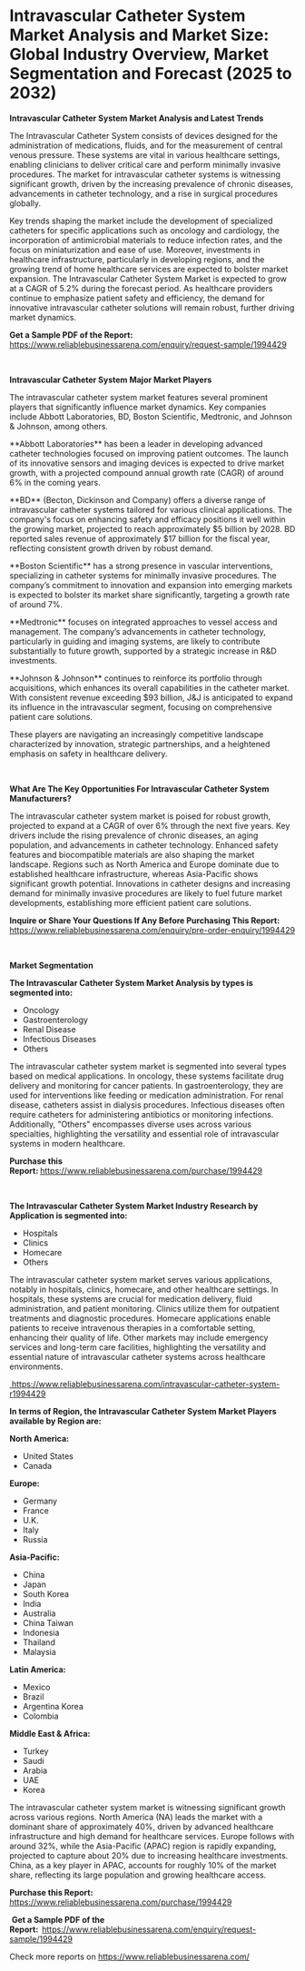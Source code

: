 <p><h1>Intravascular Catheter System Market Analysis and Market Size: Global Industry Overview, Market Segmentation and Forecast (2025 to 2032)</h1></p><p><strong>Intravascular Catheter System Market Analysis and Latest Trends</strong></p>
<p><p>The Intravascular Catheter System consists of devices designed for the administration of medications, fluids, and for the measurement of central venous pressure. These systems are vital in various healthcare settings, enabling clinicians to deliver critical care and perform minimally invasive procedures. The market for intravascular catheter systems is witnessing significant growth, driven by the increasing prevalence of chronic diseases, advancements in catheter technology, and a rise in surgical procedures globally.</p><p>Key trends shaping the market include the development of specialized catheters for specific applications such as oncology and cardiology, the incorporation of antimicrobial materials to reduce infection rates, and the focus on miniaturization and ease of use. Moreover, investments in healthcare infrastructure, particularly in developing regions, and the growing trend of home healthcare services are expected to bolster market expansion. The Intravascular Catheter System Market is expected to grow at a CAGR of 5.2% during the forecast period. As healthcare providers continue to emphasize patient safety and efficiency, the demand for innovative intravascular catheter solutions will remain robust, further driving market dynamics.</p></p>
<p><strong>Get a Sample PDF of the Report:&nbsp;</strong> <a href="https://www.reliablebusinessarena.com/enquiry/request-sample/1994429?utm_campaign=2175&utm_medium=2&utm_source=Github&utm_content=ia&utm_term=05032025&utm_id=intravascular-catheter-system">https://www.reliablebusinessarena.com/enquiry/request-sample/1994429</a></p>
<p>&nbsp;</p>
<p><strong>Intravascular Catheter System Major Market Players</strong></p>
<p><p>The intravascular catheter system market features several prominent players that significantly influence market dynamics. Key companies include Abbott Laboratories, BD, Boston Scientific, Medtronic, and Johnson & Johnson, among others.</p><p>**Abbott Laboratories** has been a leader in developing advanced catheter technologies focused on improving patient outcomes. The launch of its innovative sensors and imaging devices is expected to drive market growth, with a projected compound annual growth rate (CAGR) of around 6% in the coming years.</p><p>**BD** (Becton, Dickinson and Company) offers a diverse range of intravascular catheter systems tailored for various clinical applications. The company's focus on enhancing safety and efficacy positions it well within the growing market, projected to reach approximately $5 billion by 2028. BD reported sales revenue of approximately $17 billion for the fiscal year, reflecting consistent growth driven by robust demand.</p><p>**Boston Scientific** has a strong presence in vascular interventions, specializing in catheter systems for minimally invasive procedures. The company’s commitment to innovation and expansion into emerging markets is expected to bolster its market share significantly, targeting a growth rate of around 7%.</p><p>**Medtronic** focuses on integrated approaches to vessel access and management. The company’s advancements in catheter technology, particularly in guiding and imaging systems, are likely to contribute substantially to future growth, supported by a strategic increase in R&D investments.</p><p>**Johnson & Johnson** continues to reinforce its portfolio through acquisitions, which enhances its overall capabilities in the catheter market. With consistent revenue exceeding $93 billion, J&J is anticipated to expand its influence in the intravascular segment, focusing on comprehensive patient care solutions.</p><p>These players are navigating an increasingly competitive landscape characterized by innovation, strategic partnerships, and a heightened emphasis on safety in healthcare delivery.</p></p>
<p>&nbsp;</p>
<p><strong>What Are The Key Opportunities For Intravascular Catheter System Manufacturers?</strong></p>
<p><p>The intravascular catheter system market is poised for robust growth, projected to expand at a CAGR of over 6% through the next five years. Key drivers include the rising prevalence of chronic diseases, an aging population, and advancements in catheter technology. Enhanced safety features and biocompatible materials are also shaping the market landscape. Regions such as North America and Europe dominate due to established healthcare infrastructure, whereas Asia-Pacific shows significant growth potential. Innovations in catheter designs and increasing demand for minimally invasive procedures are likely to fuel future market developments, establishing more efficient patient care solutions.</p></p>
<p><strong>Inquire or Share Your Questions If Any Before Purchasing This Report:</strong> <a href="https://www.reliablebusinessarena.com/enquiry/pre-order-enquiry/1994429?utm_campaign=2175&utm_medium=2&utm_source=Github&utm_content=ia&utm_term=05032025&utm_id=intravascular-catheter-system">https://www.reliablebusinessarena.com/enquiry/pre-order-enquiry/1994429</a></p>
<p>&nbsp;</p>
<p><strong>Market Segmentation</strong></p>
<p><strong>The Intravascular Catheter System Market Analysis by types is segmented into:</strong></p>
<p><ul><li>Oncology</li><li>Gastroenterology</li><li>Renal Disease</li><li>Infectious Diseases</li><li>Others</li></ul></p>
<p><p>The intravascular catheter system market is segmented into several types based on medical applications. In oncology, these systems facilitate drug delivery and monitoring for cancer patients. In gastroenterology, they are used for interventions like feeding or medication administration. For renal disease, catheters assist in dialysis procedures. Infectious diseases often require catheters for administering antibiotics or monitoring infections. Additionally, "Others" encompasses diverse uses across various specialties, highlighting the versatility and essential role of intravascular systems in modern healthcare.</p></p>
<p><strong>Purchase this Report:&nbsp;</strong><a href="https://www.reliablebusinessarena.com/purchase/1994429?utm_campaign=2175&utm_medium=2&utm_source=Github&utm_content=ia&utm_term=05032025&utm_id=intravascular-catheter-system">https://www.reliablebusinessarena.com/purchase/1994429</a></p>
<p>&nbsp;</p>
<p><strong>The Intravascular Catheter System Market Industry Research by Application is segmented into:</strong></p>
<p><ul><li>Hospitals</li><li>Clinics</li><li>Homecare</li><li>Others</li></ul></p>
<p><p>The intravascular catheter system market serves various applications, notably in hospitals, clinics, homecare, and other healthcare settings. In hospitals, these systems are crucial for medication delivery, fluid administration, and patient monitoring. Clinics utilize them for outpatient treatments and diagnostic procedures. Homecare applications enable patients to receive intravenous therapies in a comfortable setting, enhancing their quality of life. Other markets may include emergency services and long-term care facilities, highlighting the versatility and essential nature of intravascular catheter systems across healthcare environments.</p></p>
<p><a href="https://www.reliablebusinessarena.com/intravascular-catheter-system-r1994429?utm_campaign=2175&utm_medium=2&utm_source=Github&utm_content=ia&utm_term=05032025&utm_id=intravascular-catheter-system">&nbsp;https://www.reliablebusinessarena.com/intravascular-catheter-system-r1994429</a></p>
<p><strong>In terms of Region, the Intravascular Catheter System Market Players available by Region are:</strong></p>
<p>
    <p> <strong> North America: </strong>
        <ul>
            <li>United States</li>
            <li>Canada</li>
        </ul>
        </p> 
    <p> <strong> Europe: </strong>
        <ul>
            <li>Germany</li>
            <li>France</li>
            <li>U.K.</li>
            <li>Italy</li>
            <li>Russia</li>
        </ul>
        </p> 
    <p> <strong> Asia-Pacific: </strong>
        <ul>
            <li>China</li>
            <li>Japan</li>
            <li>South Korea</li>
            <li>India</li>
            <li>Australia</li>
            <li>China Taiwan</li>
            <li>Indonesia</li>
            <li>Thailand</li>
            <li>Malaysia</li>
        </ul>
        </p> 
    <p> <strong> Latin America: </strong>
        <ul>
            <li>Mexico</li>
            <li>Brazil</li>
            <li>Argentina Korea</li>
            <li>Colombia</li>
        </ul>
        </p> 
    <p> <strong> Middle East & Africa: </strong>
        <ul>
            <li>Turkey</li>
            <li>Saudi</li>
            <li>Arabia</li>
            <li>UAE</li>
            <li>Korea</li>
        </ul>
    </p>
    </p>
<p><p>The intravascular catheter system market is witnessing significant growth across various regions. North America (NA) leads the market with a dominant share of approximately 40%, driven by advanced healthcare infrastructure and high demand for healthcare services. Europe follows with around 32%, while the Asia-Pacific (APAC) region is rapidly expanding, projected to capture about 20% due to increasing healthcare investments. China, as a key player in APAC, accounts for roughly 10% of the market share, reflecting its large population and growing healthcare access.</p></p>
<p><strong>Purchase this Report: </strong><a href="https://www.reliablebusinessarena.com/purchase/1994429?utm_campaign=2175&utm_medium=2&utm_source=Github&utm_content=ia&utm_term=05032025&utm_id=intravascular-catheter-system">https://www.reliablebusinessarena.com/purchase/1994429</a></p>
<p>&nbsp;<strong>Get a Sample PDF of the Report:&nbsp;&nbsp;</strong><a href="https://www.reliablebusinessarena.com/enquiry/request-sample/1994429?utm_campaign=2175&utm_medium=2&utm_source=Github&utm_content=ia&utm_term=05032025&utm_id=intravascular-catheter-system">https://www.reliablebusinessarena.com/enquiry/request-sample/1994429</a></p>
<p><strong></strong></p>
<p>Check more reports on <a href="https://www.reliablebusinessarena.com/?utm_campaign=2175&utm_medium=2&utm_source=Github&utm_content=ia&utm_term=05032025&utm_id=intravascular-catheter-system">https://www.reliablebusinessarena.com/</a></p>